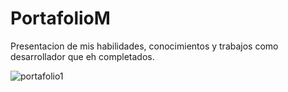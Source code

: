 # PortafolioM
Presentacion de mis habilidades, conocimientos y trabajos como desarrollador que eh completados.

![portafolio1](https://github.com/evilmauri/PortafolioM/assets/58447379/6dec5c13-f554-4962-b0db-7fb6fba3de22)
